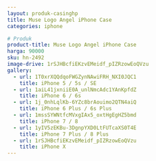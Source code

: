 ```yaml
---
layout: produk-casinghp
title: Muse Logo Angel iPhone Case
categories: iphone

# Produk
product-title: Muse Logo Angel iPhone Case
harga: 90000
sku: hn-2492
image-drive: 1rSJHBcfiEKzvEMeidf_pIZRzowEoQVzu
gallery:
  - url: 1T0xrXQQdqoFWGZynNAwiFRH_NXI0JQC1
    title: iPhone 5 / 5s / SE
  - url: 1aiL41jxniiE0A_unlNmcAdc1YAnKpfdZ
    title: iPhone 6 / 6s
  - url: 1j_0nhLqlKb-6YZc8brAouimo2QTN4aiQ
    title: iPhone 6 Plus / 6s Plus
  - url: 1mssSYWNtfcMVxgIAx5_oxtHgEgHZ5bmd
    title: iPhone 7 / 8
  - url: 1yIV5zEKBu-3DgnpYXD0LtFUTcaXS0T4E
    title: iPhone 7 Plus / 8 Plus
  - url: 1rSJHBcfiEKzvEMeidf_pIZRzowEoQVzu
    title: iPhone X
---
```

